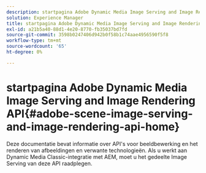 ```yaml
---
description: startpagina Adobe Dynamic Media Image Serving and Image Rendering API
solution: Experience Manager
title: startpagina Adobe Dynamic Media Image Serving and Image Rendering API
exl-id: a21b5a40-88d1-4e20-8770-fb35037bd7fd
source-git-commit: 3598b0247406d942b0f58b1c74aae4956590f5f8
workflow-type: tm+mt
source-wordcount: '65'
ht-degree: 0%

---
```


# startpagina Adobe Dynamic Media Image Serving and Image Rendering API{#adobe-scene-image-serving-and-image-rendering-api-home}

Deze documentatie bevat informatie over API&#39;s voor beeldbewerking en het renderen van afbeeldingen en verwante technologieën. Als u werkt aan Dynamic Media Classic-integratie met AEM, moet u het gedeelte Image Serving van deze API raadplegen.
